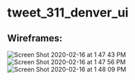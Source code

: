 # tweet_311_denver_ui

## Wireframes:

![Screen Shot 2020-02-16 at 1 47 43 PM](https://user-images.githubusercontent.com/48968224/74612465-e8edd680-50c2-11ea-83f9-cf32fe9a2db2.png)
![Screen Shot 2020-02-16 at 1 47 56 PM](https://user-images.githubusercontent.com/48968224/74612471-f0ad7b00-50c2-11ea-8089-787d393cae8b.png)
![Screen Shot 2020-02-16 at 1 48 09 PM](https://user-images.githubusercontent.com/48968224/74612474-f86d1f80-50c2-11ea-9ac3-7b8f22199fe1.png)

